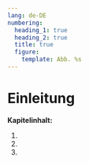 ```yaml
---
lang: de-DE
numbering:
  heading_1: true
  heading_2: true
  title: true
  figure:
    template: Abb. %s
---
```

# Einleitung

**Kapitelinhalt:**
1. [](./Kursinhalte.md)
2. [](./Spezifika_Fernstudium.md)
3. [](./Nutzung_des_Kurses.md)
